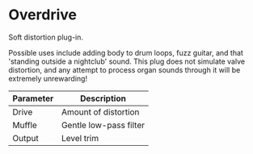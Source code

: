 # Overdrive

Soft distortion plug-in.

Possible uses include adding body to drum loops, fuzz guitar, and that 'standing outside a nightclub' sound. This plug does not simulate valve distortion, and any attempt to process organ sounds through it will be extremely unrewarding!

| Parameter | Description |
| --------- | ----------- |
| Drive | Amount of distortion |
| Muffle | Gentle low-pass filter |
| Output | Level trim |
